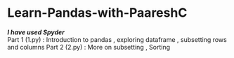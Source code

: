 # Learn-Pandas-with-PaareshC         
***I have used Spyder***              
Part 1 (1.py) : Introduction to pandas , exploring dataframe , subsetting rows and columns 
Part 2 (2.py) : More on subsetting , Sorting                         